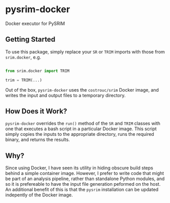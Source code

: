 # pysrim-docker
Docker executor for PySRIM

## Getting Started
To use this package, simply replace your `SR` or `TRIM` imports with those from `srim.docker`, e.g.
```python

from srim.docker import TRIM

trim = TRIM(...)
```

Out of the box, `pysrim-docker` uses the `costrouc/srim` Docker image, and writes the input and output files to a temporary directory. 

## How Does it Work?
`pysrim-docker` overrides the `run()` method of the `SR` and `TRIM` classes with one that executes a bash script in a particular Docker image.
This script simply copies the inputs to the appropriate directory, runs the required binary, and returns the results.

## Why?
Since using Docker, I have seen its utility in hiding obscure build steps behind a simple container image. 
However, I prefer to write code that might be part of an analysis pipeline, rather than standalone Python modules, and so it is prefereable to 
have the input file generation peformed on the host. An additional benefit of this is that the `pysrim` installation can be updated indepently of the Docker image.
